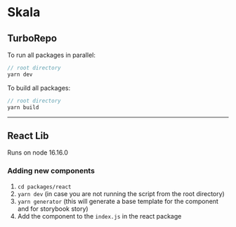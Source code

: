 # Skala


## TurboRepo

To run all packages in parallel:

```javascript
// root directory
yarn dev
```

To build all packages:

```javascript
// root directory
yarn build
```

---

## React Lib
Runs on node 16.16.0

### Adding new components

1. `cd packages/react`
2. `yarn dev` (in case you are not running the script from the root directory)
3. `yarn generator` (this will generate a base template for the component and for storybook story)
4. Add the component to the `index.js` in the react package
